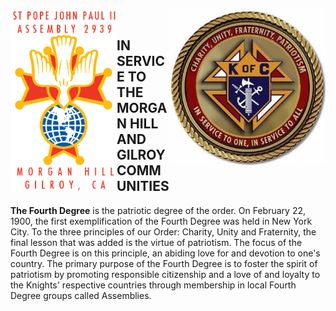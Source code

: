 
<div>
<div>
<p align="center"><img align="left" img src="assets/img/2939logoA.png" width="170"><img align="right" img src="assets/img/kofc9.jpg" width="250"></p>
</div>
<br>
<div>
<p align="center">

<h2>IN SERVICE TO THE MORGAN HILL AND GILROY COMMUNITIES</h2>

</p>
<p>
  
**The Fourth Degree** is the patriotic degree of the order. On February 22, 1900, the first
exemplification of the Fourth Degree was held in New York City. To the three principles
of our Order: Charity, Unity and Fraternity, the final lesson that was added is the virtue
of patriotism. The focus of the Fourth Degree is on this principle, an abiding love for
and devotion to one's country. The primary purpose of the Fourth Degree is to foster the
spirit of patriotism by promoting responsible citizenship and a love of and loyalty to
the Knights' respective countries through membership in local Fourth Degree groups called
  Assemblies.</p>
</div>

